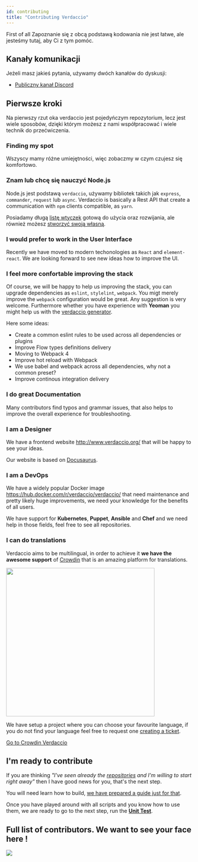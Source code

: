 ```yaml
---
id: contributing
title: "Contributing Verdaccio"
---
```

First of all Zapoznanie się z obcą podstawą kodowania nie jest łatwe, ale jesteśmy tutaj, aby Ci z tym pomóc.

## Kanały komunikacji

Jeżeli masz jakieś pytania, używamy dwóch kanałów do dyskusji:

* [Publiczny kanał Discord](http://chat.verdaccio.org/)

## Pierwsze kroki

Na pierwszy rzut oka verdaccio jest pojedyńczym repozytorium, lecz jest wiele sposobów, dzięki którym możesz z nami współpracować i wiele technik do przećwiczenia.

### Finding my spot

Wszyscy mamy różne umiejętności, więc zobaczmy w czym czujesz się komfortowo.

### Znam lub chcę się nauczyć Node.js

Node.js jest podstawą `verdaccio`, używamy bibliotek takich jak `express`, `commander`, `request` lub `async`. Verdaccio is basically a Rest API that create a communication with `npm` clients compatible, as `yarn`.

Posiadamy długą [listę wtyczek](plugins.md) gotową do użycia oraz rozwijania, ale również możesz [stworzyć swoją własną](dev-plugins.md).

### I would prefer to work in the User Interface

Recently we have moved to modern techonologies as `React` and `element-react`. We are looking forward to see new ideas how to improve the UI.

### I feel more confortable improving the stack

Of course, we will be happy to help us improving the stack, you can upgrade dependencies as `eslint`, `stylelint`, `webpack`. You migt merely improve the `webpack` configuration would be great. Any suggestion is very welcome. Furthermore whether you have experience with **Yeoman** you might help us with the [verdaccio generator](https://github.com/verdaccio/generator-verdaccio-plugin).

Here some ideas:

* Create a common eslint rules to be used across all dependencies or plugins
* Improve Flow types definitions delivery
* Moving to Webpack 4
* Improve hot reload with Webpack
* We use babel and webpack across all dependencies, why not a common preset?
* Improve continous integration delivery

### I do great Documentation

Many contributors find typos and grammar issues, that also helps to improve the overall experience for troubleshooting.

### I am a Designer

We have a frontend website <http://www.verdaccio.org/> that will be happy to see your ideas.

Our website is based on [Docusaurus](https://docusaurus.io/).

### I am a DevOps

We have a widely popular Docker image <https://hub.docker.com/r/verdaccio/verdaccio/> that need maintenance and pretty likely huge improvements, we need your knowledge for the benefits of all users.

We have support for **Kubernetes**, **Puppet**, **Ansible** and **Chef** and we need help in those fields, feel free to see all repositories.

### I can do translations

Verdaccio aims to be multilingual, in order to achieve it **we have the awesome support** of [Crowdin](https://crowdin.com) that is an amazing platform for translations.

<img src="https://d3n8a8pro7vhmx.cloudfront.net/uridu/pages/144/attachments/original/1485948891/Crowdin.png" width="400px" />

We have setup a project where you can choose your favourite language, if you do not find your language feel free to request one [creating a ticket](https://github.com/verdaccio/verdaccio/issues/new).

[Go to Crowdin Verdaccio](https://crowdin.com/project/verdaccio)

## I'm ready to contribute

If you are thinking *"I've seen already the [repositories](repositories.md) and I'm willing to start right away"* then I have good news for you, that's the next step.

You will need learn how to build, [we have prepared a guide just for that](build.md).

Once you have played around with all scripts and you know how to use them, we are ready to go to the next step, run the [**Unit Test**](test.md).

## Full list of contributors. We want to see your face here !

<a href="graphs/contributors"><img src="https://opencollective.com/verdaccio/contributors.svg?width=890&button=false" /></a>
